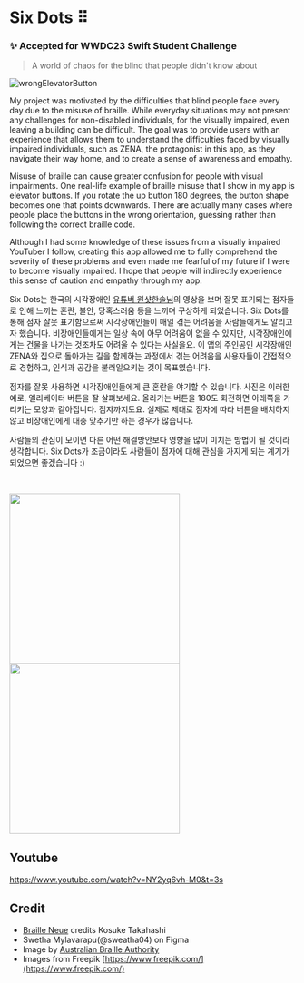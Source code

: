 # Six Dots ⠿

### ✨ Accepted for WWDC23 Swift Student Challenge

> A world of chaos for the blind that people didn't know about </br>

![wrongElevatorButton](https://github.com/dayo2n/WWDC23-Swift-Student-Challenge/assets/57654681/48e0a472-5b4a-41ed-8d41-7ab67376b16e)

My project was motivated by the difficulties that blind people face every day due to the misuse of braille. While everyday situations may not present any challenges for non-disabled individuals, for the visually impaired, even leaving a building can be difficult. The goal was to provide users with an experience that allows them to understand the difficulties faced by visually impaired individuals, such as ZENA, the protagonist in this app, as they navigate their way home, and to create a sense of awareness and empathy.

Misuse of braille can cause greater confusion for people with visual impairments. One real-life example of braille misuse that I show in my app is elevator buttons. If you rotate the up button 180 degrees, the button shape becomes one that points downwards. There are actually many cases where people place the buttons in the wrong orientation, guessing rather than following the correct braille code. 

Although I had some knowledge of these issues from a visually impaired YouTuber I follow, creating this app allowed me to fully comprehend the severity of these problems and even made me fearful of my future if I were to become visually impaired. I hope that people will indirectly experience this sense of caution and empathy through my app.

Six Dots는 한국의 시각장애인 [유튜버 원샷한솔님](https://www.youtube.com/@OneshotHansol)의 영상을 보며 잘못 표기되는 점자들로 인해 느끼는 혼란, 불안, 당혹스러움 등을 느끼며 구상하게 되었습니다. Six Dots를 통해 점자 잘못 표기함으로써 시각장애인들이 매일 겪는 어려움을 사람들에게도 알리고자 했습니다. 비장애인들에게는 일상 속에 아무 어려움이 없을 수 있지만, 시각장애인에게는 건물을 나가는 것조차도 어려울 수 있다는 사실을요. 이 앱의 주인공인 시각장애인 ZENA와 집으로 돌아가는 길을 함께하는 과정에서 겪는 어려움을 사용자들이 간접적으로 경험하고, 인식과 공감을 불러일으키는 것이 목표였습니다.  

점자를 잘못 사용하면 시각장애인들에게 큰 혼란을 야기할 수 있습니다. 사진은 이러한 예로, 엘리베이터 버튼을 잘 살펴보세요. 올라가는 버튼을 180도 회전하면 아래쪽을 가리키는 모양과 같아집니다. 점자까지도요. 실제로 제대로 점자에 따라 버튼을 배치하지 않고 비장애인에게 대충 맞추기만 하는 경우가 많습니다.

사람들의 관심이 모이면 다른 어떤 해결방안보다 영향을 많이 미치는 방법이 될 것이라 생각합니다. Six Dots가 조금이라도 사람들이 점자에 대해 관심을 가지게 되는 계기가 되었으면 좋겠습니다 :) 

</br>


<img src="https://github.com/dayo2n/WWDC23-Swift-Student-Challenge/assets/57654681/c3f43b40-a800-4d40-88de-a36a9333bede" height=300><img src="https://github.com/dayo2n/WWDC23-Swift-Student-Challenge/assets/57654681/76940836-2580-4d1f-91b0-99310f16a7c8" height=300>


## Youtube

https://www.youtube.com/watch?v=NY2yq6vh-M0&t=3s


## Credit
- [Braille Neue](https://brailleneue.com/) credits Kosuke Takahashi
- Swetha Mylavarapu(@sweatha04) on Figma 
- Image by [Australian Braille Authority](https://www.facebook.com/BrailleAustralia)
- Images from Freepik [https://www.freepik.com/](https://www.freepik.com/)
